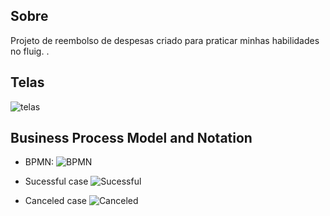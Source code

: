 ## Sobre
Projeto de reembolso de despesas criado para praticar minhas habilidades no fluig.
.
## Telas
![telas](https://github.com/pedroh-andrade/fluig_processo_reembolso/assets/153565022/9af53412-9e5d-410c-b034-5b9a6666d100)
 
## Business Process Model and Notation

* BPMN:
![BPMN](https://github.com/pedroh-andrade/fluig_processo_reembolso/assets/153565022/07e52761-32a9-489a-9ff2-3d81d34fb378)

* Sucessful case
![Sucessful](https://github.com/pedroh-andrade/fluig_processo_reembolso/assets/153565022/3979194c-0383-4961-b529-b7cddb1b9936)

* Canceled case 
![Canceled](https://github.com/pedroh-andrade/fluig_processo_reembolso/assets/153565022/ed7b9d07-2534-4eba-bcd8-a47f4ba75d9c)
